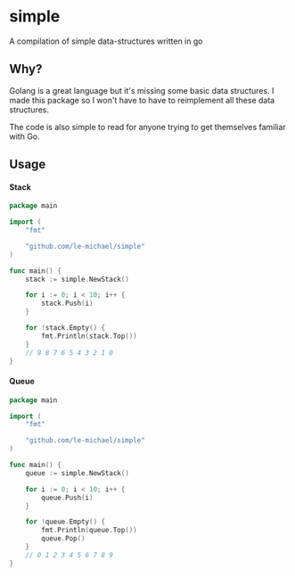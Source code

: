 # simple
A compilation of simple data-structures written in go

## Why?
Golang is a great language but it's missing some basic data structures. I made this package so I won't have to have to reimplement all these data structures.

The code is also simple to read for anyone trying to get themselves familiar with Go. 
## Usage

#### Stack 

```Go
package main

import (
    "fmt"

    "github.com/le-michael/simple"
)

func main() {
    stack := simple.NewStack()

    for i := 0; i < 10; i++ {
        stack.Push(i)
    }

    for !stack.Empty() {
        fmt.Println(stack.Top())
    }
    // 9 8 7 6 5 4 3 2 1 0
}
```

#### Queue

```Go
package main

import (
    "fmt"

    "github.com/le-michael/simple"
)

func main() {
    queue := simple.NewStack()

    for i := 0; i < 10; i++ {
        queue.Push(i)
    }

    for !queue.Empty() {
        fmt.Println(queue.Top())
        queue.Pop()
    }
    // 0 1 2 3 4 5 6 7 8 9
}
```
